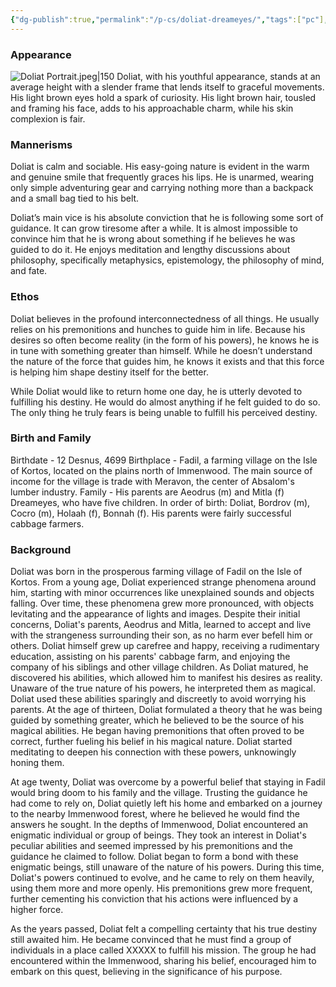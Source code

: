 ```yaml
---
{"dg-publish":true,"permalink":"/p-cs/doliat-dreameyes/","tags":["pc"],"dgShowBacklinks":true,"dgShowLocalGraph":true,"noteIcon":"pc","created":"2023-12-28T00:37:49.029+01:00","updated":"2024-01-13T14:17:12.376+01:00"}
---
```


### Appearance
![Doliat Portrait.jpeg|150](/img/user/_vault/attachments/Doliat%20Portrait.jpeg)
Doliat, with his youthful appearance, stands at an average height with a slender frame that lends itself to graceful movements. His light brown eyes hold a spark of curiosity. His light brown hair, tousled and framing his face, adds to his approachable charm, while his skin complexion is fair.
### Mannerisms
Doliat is calm and sociable. His easy-going nature is evident in the warm and genuine smile that frequently graces his lips. He is unarmed, wearing only simple adventuring gear and carrying nothing more than a backpack and a small bag tied to his belt.

Doliat’s main vice is his absolute conviction that he is following some sort of guidance. It can grow tiresome after a while. It is almost impossible to convince him that he is wrong about something if he believes he was guided to do it. He enjoys meditation and lengthy discussions about philosophy, specifically metaphysics, epistemology, the philosophy of mind, and fate.

### Ethos
Doliat believes in the profound interconnectedness of all things. He usually relies on his premonitions and hunches to guide him in life. Because his desires so often become reality (in the form of his powers), he knows he is in tune with something greater than himself. While he doesn’t understand the nature of the force that guides him, he knows it exists and that this force is helping him shape destiny itself for the better.

While Doliat would like to return home one day, he is utterly devoted to fulfilling his destiny. He would do almost anything if he felt guided to do so. The only thing he truly fears is being unable to fulfill his perceived destiny.

### Birth and Family
Birthdate - 12 Desnus, 4699
Birthplace - Fadil, a farming village on the Isle of Kortos, located on the plains north of Immenwood. The main source of income for the village is trade with Meravon, the center of Absalom's lumber industry.
Family - His parents are Aeodrus (m) and Mitla (f) Dreameyes, who have five children. In order of birth: Doliat, Bordrov (m), Cocro (m), Holaah (f), Bonnah (f). His parents were fairly successful cabbage farmers.

### Background
Doliat was born in the prosperous farming village of Fadil on the Isle of Kortos. From a young age, Doliat experienced strange phenomena around him, starting with minor occurrences like unexplained sounds and objects falling. Over time, these phenomena grew more pronounced, with objects levitating and the appearance of lights and images.
Despite their initial concerns, Doliat's parents, Aeodrus and Mitla, learned to accept and live with the strangeness surrounding their son, as no harm ever befell him or others. Doliat himself grew up carefree and happy, receiving a rudimentary education, assisting on his parents' cabbage farm, and enjoying the company of his siblings and other village children.
As Doliat matured, he discovered his abilities, which allowed him to manifest his desires as reality. Unaware of the true nature of his powers, he interpreted them as magical. Doliat used these abilities sparingly and discreetly to avoid worrying his parents. At the age of thirteen, Doliat formulated a theory that he was being guided by something greater, which he believed to be the source of his magical abilities. He began having premonitions that often proved to be correct, further fueling his belief in his magical nature. Doliat started meditating to deepen his connection with these powers, unknowingly honing them.

At age twenty, Doliat was overcome by a powerful belief that staying in Fadil would bring doom to his family and the village. Trusting the guidance he had come to rely on, Doliat quietly left his home and embarked on a journey to the nearby Immenwood forest, where he believed he would find the answers he sought.
In the depths of Immenwood, Doliat encountered an enigmatic individual or group of beings. They took an interest in Doliat's peculiar abilities and seemed impressed by his premonitions and the guidance he claimed to follow. Doliat began to form a bond with these enigmatic beings, still unaware of the nature of his powers.
During this time, Doliat's powers continued to evolve, and he came to rely on them heavily, using them more and more openly. His premonitions grew more frequent, further cementing his conviction that his actions were influenced by a higher force.

As the years passed, Doliat felt a compelling certainty that his true destiny still awaited him. He became convinced that he must find a group of individuals in a place called XXXXX to fulfill his mission. The group he had encountered within the Immenwood, sharing his belief, encouraged him to embark on this quest, believing in the significance of his purpose.